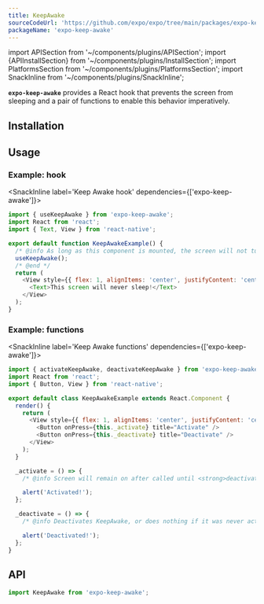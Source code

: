 ```yaml
---
title: KeepAwake
sourceCodeUrl: 'https://github.com/expo/expo/tree/main/packages/expo-keep-awake'
packageName: 'expo-keep-awake'
---
```


import APISection from '~/components/plugins/APISection';
import {APIInstallSection} from '~/components/plugins/InstallSection';
import PlatformsSection from '~/components/plugins/PlatformsSection';
import SnackInline from '~/components/plugins/SnackInline';

**`expo-keep-awake`** provides a React hook that prevents the screen from sleeping and a pair of functions to enable this behavior imperatively.

<PlatformsSection android emulator ios simulator web />

## Installation

<APIInstallSection />

## Usage

### Example: hook

<SnackInline label='Keep Awake hook' dependencies={['expo-keep-awake']}>

```javascript
import { useKeepAwake } from 'expo-keep-awake';
import React from 'react';
import { Text, View } from 'react-native';

export default function KeepAwakeExample() {
  /* @info As long as this component is mounted, the screen will not turn off from being idle. */
  useKeepAwake();
  /* @end */
  return (
    <View style={{ flex: 1, alignItems: 'center', justifyContent: 'center' }}>
      <Text>This screen will never sleep!</Text>
    </View>
  );
}
```

</SnackInline>

### Example: functions

<SnackInline label='Keep Awake functions' dependencies={['expo-keep-awake']}>

```javascript
import { activateKeepAwake, deactivateKeepAwake } from 'expo-keep-awake';
import React from 'react';
import { Button, View } from 'react-native';

export default class KeepAwakeExample extends React.Component {
  render() {
    return (
      <View style={{ flex: 1, alignItems: 'center', justifyContent: 'center' }}>
        <Button onPress={this._activate} title="Activate" />
        <Button onPress={this._deactivate} title="Deactivate" />
      </View>
    );
  }

  _activate = () => {
    /* @info Screen will remain on after called until <strong>deactivateKeepAwake()</strong> is called. */ activateKeepAwake(); /* @end */

    alert('Activated!');
  };

  _deactivate = () => {
    /* @info Deactivates KeepAwake, or does nothing if it was never activated. */ deactivateKeepAwake(); /* @end */

    alert('Deactivated!');
  };
}
```

</SnackInline>

## API

```js
import KeepAwake from 'expo-keep-awake';
```

<APISection packageName="expo-keep-awake" apiName="KeepAwake" />
